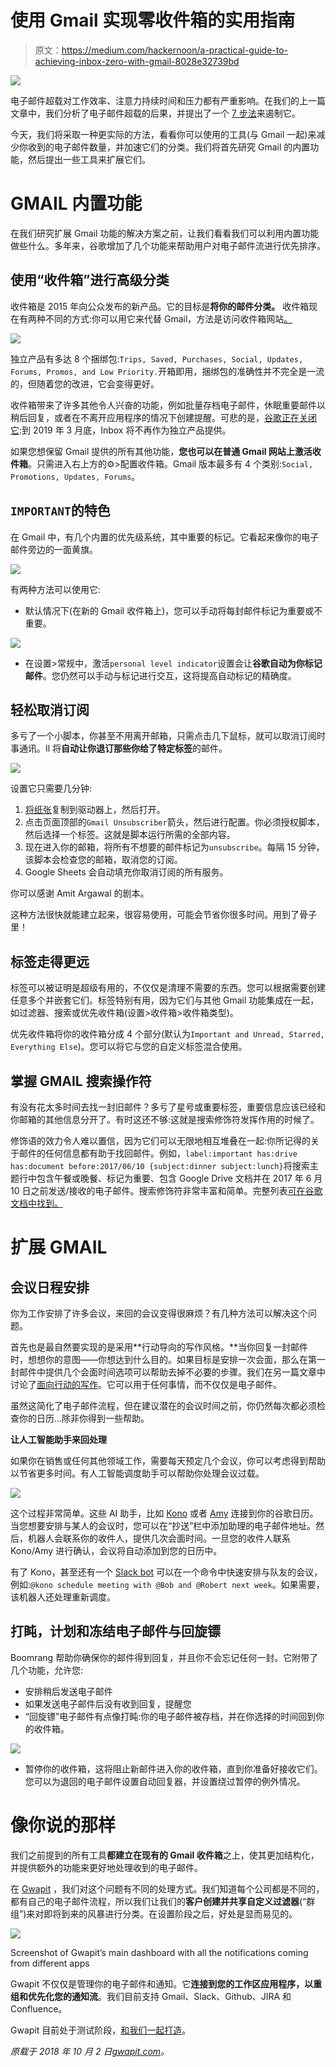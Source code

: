 # 使用 Gmail 实现零收件箱的实用指南

> 原文：<https://medium.com/hackernoon/a-practical-guide-to-achieving-inbox-zero-with-gmail-8028e32739bd>

![](img/a1f812653fa0b2f3d85b0408a9368f60.png)

电子邮件超载对工作效率、注意力持续时间和压力都有严重影响。在我们的上一篇文章中，我们分析了电子邮件超载的后果，并提出了一个 [7 步法](https://gwapit.com/blog/email/farewell-email-overload-prioritization/)来遏制它。

今天，我们将采取一种更实际的方法，看看你可以使用的工具(与 Gmail 一起)来减少你收到的电子邮件数量，并加速它们的分类。我们将首先研究 Gmail 的内置功能，然后提出一些工具来扩展它们。

# GMAIL 内置功能

在我们研究扩展 Gmail 功能的解决方案之前，让我们看看我们可以利用内置功能做些什么。多年来，谷歌增加了几个功能来帮助用户对电子邮件流进行优先排序。

## 使用“收件箱”进行高级分类

收件箱是 2015 年向公众发布的新产品。它的目标是**将你的邮件分类。**
收件箱现在有两种不同的方式:你可以用它来代替 Gmail，方法是访问收件箱网站[。](https://inbox.google.com/)

![](img/35b3d819ec59f08b3e0d87edd4e3cc38.png)

独立产品有多达 8 个捆绑包:`Trips, Saved, Purchases, Social, Updates, Forums, Promos, and Low Priority.`开箱即用，捆绑包的准确性并不完全是一流的，但随着您的改进，它会变得更好。

收件箱带来了许多其他令人兴奋的功能，例如批量存档电子邮件，休眠重要邮件以稍后回复，或者在不离开应用程序的情况下创建提醒。可悲的是，[谷歌正在关闭它](https://gsuiteupdates.googleblog.com/2018/09/inbox-by-gmail-shutdown.html):到 2019 年 3 月底，Inbox 将不再作为独立产品提供。

如果您想保留 Gmail 提供的所有其他功能，**您也可以在普通 Gmail 网站上激活收件箱**。只需进入右上方的⚙️>配置收件箱。Gmail 版本最多有 4 个类别:`Social, Promotions, Updates, Forums`。

## `IMPORTANT`的特色

在 Gmail 中，有几个内置的优先级系统，其中重要的标记。它看起来像你的电子邮件旁边的一面黄旗。

![](img/324bed05b8fd6a5b347fdcf8d3499ff3.png)

有两种方法可以使用它:

*   默认情况下(在新的 Gmail 收件箱上)，您可以手动将每封邮件标记为重要或不重要。

![](img/4de62345016ddbe5a26e0770dd401ed2.png)

*   在设置>常规中，激活`personal level indicator`设置会让**谷歌自动为你标记邮件**。您仍然可以手动与标记进行交互，这将提高自动标记的精确度。

## 轻松取消订阅

多亏了一个小脚本，你甚至不用离开邮箱，只需点击几下鼠标，就可以取消订阅时事通讯。Il 将**自动让你退订那些你给了特定标签**的邮件。

![](img/bd92a42f52bd63002393413ae1e3a09d.png)

设置它只需要几分钟:

1.  [将纸张](https://docs.google.com/spreadsheets/d/18hVYvHMeM1R7a_leHxGGjp2qzgRSd_-o7HxTF4-CM70/copy)复制到驱动器上，然后打开。
2.  点击页面顶部的`Gmail Unsubscriber`箭头，然后进行配置。你必须授权脚本，然后选择一个标签。这就是脚本运行所需的全部内容。
3.  现在进入你的邮箱，将所有不想要的邮件标记为`unsubscribe`。每隔 15 分钟，该脚本会检查您的邮箱，取消您的订阅。
4.  Google Sheets 会自动填充你取消订阅的所有服务。

你可以感谢 Amit Argawal 的剧本。

这种方法很快就能建立起来，很容易使用，可能会节省你很多时间。用到了骨子里！

## 标签走得更远

标签可以被证明是超级有用的，不仅仅是清理不需要的东西。您可以根据需要创建任意多个并嵌套它们。标签特别有用，因为它们与其他 Gmail 功能集成在一起，如过滤器、搜索或优先收件箱(设置>收件箱>收件箱类型)。

优先收件箱将你的收件箱分成 4 个部分(默认为`Important and Unread, Starred, Everything Else`)。您可以将它与您的自定义标签混合使用。

## 掌握 GMAIL 搜索操作符

有没有花太多时间去找一封旧邮件？多亏了星号或重要标签，重要信息应该已经和你邮箱的其他信息分开了。有时这还不够:这就是搜索修饰符发挥作用的时候了。

修饰语的效力令人难以置信，因为它们可以无限地相互堆叠在一起:你所记得的关于邮件的任何信息都有助于找回邮件。例如，`label:important has:drive has:document before:2017/06/10 {subject:dinner subject:lunch}`将搜索主题行中包含午餐或晚餐、标记为重要、包含 Google Drive 文档并在 2017 年 6 月 10 日之前发送/接收的电子邮件。搜索修饰符非常丰富和简单。完整列表[可在谷歌文档中找到。](https://support.google.com/mail/answer/7190?hl=en)

# 扩展 GMAIL

## 会议日程安排

你为工作安排了许多会议，来回的会议变得很麻烦？有几种方法可以解决这个问题。

首先也是最自然要实现的是采用**行动导向的写作风格。**当你回复一封邮件时，想想你的意图——你想达到什么目的。如果目标是安排一次会面，那么在第一封邮件中提供几个会面时间选项可以帮助去掉不必要的步骤。我们在另一篇文章中讨论了[面向行动的写作](http://gwapit.com/blog/email/effective-writing/)。它可以用于任何事情，而不仅仅是电子邮件。

虽然这简化了电子邮件流程，但在建议潜在的会议时间之前，你仍然每次都必须检查你的日历…除非你得到一些帮助。

**让人工智能助手来回处理**

如果你在销售或任何其他领域工作，需要每天预定几个会议，你可以考虑得到帮助以节省更多时间。有人工智能调度助手可以帮助你处理会议过载。

![](img/9f18057c94e476175c46eac5caa6400d.png)

这个过程非常简单。这些 AI 助手，比如 [Kono](https://kono.ai/) 或者 [Amy](https://x.ai/) 连接到你的谷歌日历。当您想要安排与某人的会议时，您可以在“抄送”栏中添加助理的电子邮件地址。然后，机器人会联系你的收件人，提供几次会面时间。一旦您的收件人联系 Kono/Amy 进行确认，会议将自动添加到您的日历中。

有了 Kono，甚至还有一个 [Slack bot](https://kono.ai/slack) 可以在一个命令中快速安排与队友的会议，例如:`@kono schedule meeting with @Bob and @Robert next week`。如果需要，该机器人还处理重新调度。

## 打盹，计划和冻结电子邮件与回旋镖

Boomrang 帮助你确保你的邮件得到回复，并且你不会忘记任何一封。它附带了几个功能，允许您:

*   安排稍后发送电子邮件
*   如果发送电子邮件后没有收到回复，提醒您
*   “回旋镖”电子邮件有点像打盹:你的电子邮件被存档，并在你选择的时间回到你的收件箱。

![](img/7b912fb7480693287b5232729e3f224f.png)

*   暂停你的收件箱，这将阻止新邮件进入你的收件箱，直到你准备好接收它们。您可以为退回的电子邮件设置自动回复器，并设置绕过暂停的例外情况。

# 像你说的那样

我们之前提到的所有工具**都建立在现有的 Gmail 收件箱**之上，使其更加结构化，并提供额外的功能来更好地处理收到的电子邮件。

在 [Gwapit](https://gwapit.com/?utm_source=blog&utm_campaign=em&utm_term=em3) ，我们对这个问题有不同的处理方式。我们知道每个公司都是不同的，都有自己的电子邮件流程，所以我们让我们的**客户创建并共享自定义过滤器**(“群组”)来对即将到来的风暴进行分类。在设置阶段之后，好处是显而易见的。

![](img/1f74e6715a5ae9d08fc36982114d903e.png)

Screenshot of Gwapit’s main dashboard with all the notifications coming from different apps

Gwapit 不仅仅是管理你的电子邮件和通知。它**连接到您的工作区应用程序，以重组和优先化您的通知流**。我们目前支持 Gmail、Slack、Github、JIRA 和 Confluence。

Gwapit 目前处于测试阶段，[和我们一起打造](https://gwapit.com/?utm_source=blog&utm_campaign=em&utm_term=em3)。

*原载于 2018 年 10 月 2 日*[*gwapit.com*](https://gwapit.com/blog/email/inbox-zero-gmail-practical-guide/)*。*